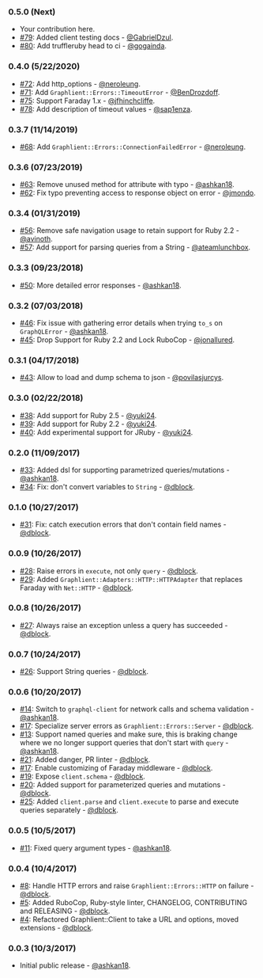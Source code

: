 ### 0.5.0 (Next)

* Your contribution here.
* [#79](https://github.com/ashkan18/graphlient/pull/79): Added client testing docs - [@GabrielDzul](https://github.com/GabrielDzul).
* [#80](https://github.com/ashkan18/graphlient/pull/80): Add truffleruby head to ci - [@gogainda](https://github.com/gogainda).

### 0.4.0 (5/22/2020)

* [#72](https://github.com/ashkan18/graphlient/pull/72): Add http_options - [@neroleung](https://github.com/neroleung).
* [#71](https://github.com/ashkan18/graphlient/issues/70): Add `Graphlient::Errors::TimeoutError` - [@BenDrozdoff](https://github.com/BenDrozdoff).
* [#75](https://github.com/ashkan18/graphlient/pull/75): Support Faraday 1.x - [@jfhinchcliffe](https://github.com/jfhinchcliffe).
* [#78](https://github.com/ashkan18/graphlient/pull/78): Add description of timeout values - [@sap1enza](https://github.com/sap1enza).

### 0.3.7 (11/14/2019)

* [#68](https://github.com/ashkan18/graphlient/pull/68): Add `Graphlient::Errors::ConnectionFailedError` - [@neroleung](https://github.com/neroleung).

### 0.3.6 (07/23/2019)

* [#63](https://github.com/ashkan18/graphlient/pull/63): Remove unused method for attribute with typo - [@ashkan18](https://github.com/ashkan18).
* [#62](https://github.com/ashkan18/graphlient/pull/62): Fix typo preventing access to response object on error - [@jmondo](https://github.com/jmondo).

### 0.3.4 (01/31/2019)

* [#56](https://github.com/ashkan18/graphlient/pull/56): Remove safe navigation usage to retain support for Ruby 2.2 - [@avinoth](https://github.com/avinoth).
* [#57](https://github.com/ashkan18/graphlient/pull/57): Add support for parsing queries from a String - [@ateamlunchbox](https://github.com/ateamlunchbox).

### 0.3.3 (09/23/2018)

* [#50](https://github.com/ashkan18/graphlient/pull/50): More detailed error responses - [@ashkan18](https://github.com/ashkan18).

### 0.3.2 (07/03/2018)

* [#46](https://github.com/ashkan18/graphlient/pull/46): Fix issue with gathering error details when trying `to_s` on `GraphQLError` - [@ashkan18](https://github.com/ashkan18).
* [#45](https://github.com/ashkan18/graphlient/pull/45): Drop Support for Ruby 2.2 and Lock RuboCop - [@jonallured](https://github.com/jonallured).

### 0.3.1 (04/17/2018)

* [#43](https://github.com/ashkan18/graphlient/pull/43): Allow to load and dump schema to json - [@povilasjurcys](https://github.com/povilasjurcys).

### 0.3.0 (02/22/2018)

* [#38](https://github.com/ashkan18/graphlient/pull/38): Add support for Ruby 2.5 - [@yuki24](https://github.com/yuki24).
* [#39](https://github.com/ashkan18/graphlient/pull/39): Add support for Ruby 2.2 - [@yuki24](https://github.com/yuki24).
* [#40](https://github.com/ashkan18/graphlient/pull/40): Add experimental support for JRuby - [@yuki24](https://github.com/yuki24).

### 0.2.0 (11/09/2017)

* [#33](https://github.com/ashkan18/graphlient/pull/33): Added dsl for supporting parametrized queries/mutations - [@ashkan18](https://github.com/ashkan18).
* [#34](https://github.com/ashkan18/graphlient/issues/34): Fix: don't convert variables to `String` - [@dblock](https://github.com/dblock).

### 0.1.0 (10/27/2017)

* [#31](https://github.com/ashkan18/graphlient/issues/31): Fix: catch execution errors that don't contain field names - [@dblock](https://github.com/dblock).

### 0.0.9 (10/26/2017)

* [#28](https://github.com/ashkan18/graphlient/pull/28): Raise errors in `execute`, not only `query` - [@dblock](https://github.com/dblock).
* [#29](https://github.com/ashkan18/graphlient/pull/29): Added `Graphlient::Adapters::HTTP::HTTPAdapter` that replaces Faraday with `Net::HTTP` - [@dblock](https://github.com/dblock).

### 0.0.8 (10/26/2017)

* [#27](https://github.com/ashkan18/graphlient/pull/27): Always raise an exception unless a query has succeeded - [@dblock](https://github.com/dblock).

### 0.0.7 (10/24/2017)

* [#26](https://github.com/ashkan18/graphlient/pull/26): Support String queries - [@dblock](https://github.com/dblock).

### 0.0.6 (10/20/2017)

* [#14](https://github.com/ashkan18/graphlient/pull/14): Switch to `graphql-client` for network calls and schema validation - [@ashkan18](https://github.com/ashkan18).
* [#17](https://github.com/ashkan18/graphlient/pull/17): Specialize server errors as `Graphlient::Errors::Server` - [@dblock](https://github.com/dblock).
* [#13](https://github.com/ashkan18/graphlient/pull/13): Support named queries and make sure, this is braking change where we no longer support queries that don't start with `query` - [@ashkan18](https://github.com/ashkan18).
* [#21](https://github.com/ashkan18/graphlient/pull/21): Added danger, PR linter - [@dblock](https://github.com/dblock).
* [#17](https://github.com/ashkan18/graphlient/pull/17): Enable customizing of Faraday middleware - [@dblock](https://github.com/dblock).
* [#19](https://github.com/ashkan18/graphlient/pull/19): Expose `client.schema` - [@dblock](https://github.com/dblock).
* [#20](https://github.com/ashkan18/graphlient/pull/20): Added support for parameterized queries and mutations - [@dblock](https://github.com/dblock).
* [#25](https://github.com/ashkan18/graphlient/pull/25): Added `client.parse` and `client.execute` to parse and execute queries separately - [@dblock](https://github.com/dblock).

### 0.0.5 (10/5/2017)

* [#11](https://github.com/ashkan18/graphlient/pull/11): Fixed query argument types - [@ashkan18](https://github.com/ashkan18).

### 0.0.4 (10/4/2017)

* [#8](https://github.com/ashkan18/graphlient/pull/8): Handle HTTP errors and raise `Graphlient::Errors::HTTP` on failure - [@dblock](https://github.com/dblock).
* [#5](https://github.com/ashkan18/graphlient/pull/5): Added RuboCop, Ruby-style linter, CHANGELOG, CONTRIBUTING and RELEASING - [@dblock](https://github.com/dblock).
* [#4](https://github.com/ashkan18/graphlient/pull/4): Refactored Graphlient::Client to take a URL and options, moved extensions - [@dblock](https://github.com/dblock).

### 0.0.3 (10/3/2017)

* Initial public release - [@ashkan18](https://github.com/ashkan18).

